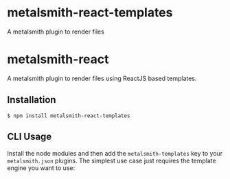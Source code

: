 # metalsmith-react-templates
A metalsmith plugin to render files 

# metalsmith-react

  A metalsmith plugin to render files using ReactJS based templates.

## Installation

    $ npm install metalsmith-react-templates

## CLI Usage

  Install the node modules and then add the `metalsmith-templates` key to your `metalsmith.json` plugins. The simplest use case just requires the template engine you want to use: